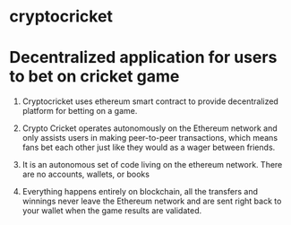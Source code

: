 # cryptocricket
# Decentralized application for users to bet on cricket game


1) Cryptocricket uses ethereum smart contract to provide decentralized platform for betting on a game.

2) Crypto Cricket operates autonomously on the Ethereum network and only assists users in making peer-to-peer transactions, which means fans bet each other just like they would as a wager between friends.

3) It is an autonomous set of code living on the ethereum network. There are no accounts, wallets, or books

4) Everything happens entirely on blockchain, all the transfers and winnings never leave the Ethereum network and are sent right back to your wallet when the game results are validated.
